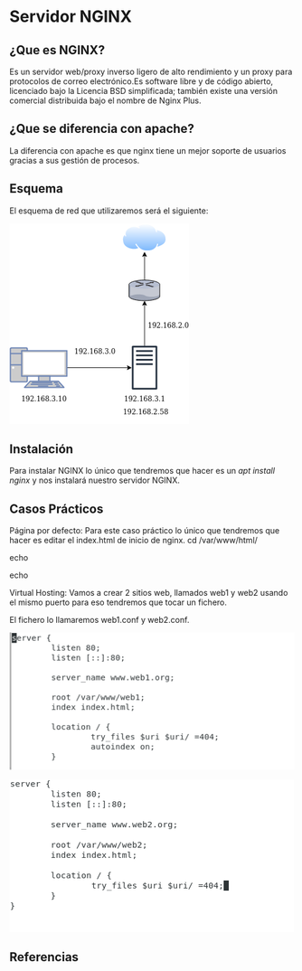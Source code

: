 # Servidor NGINX


## ¿Que es NGINX?
Es un servidor web/proxy inverso ligero de alto rendimiento y un proxy para protocolos de correo electrónico.Es software libre y de código abierto, licenciado bajo la Licencia BSD simplificada; también existe una versión comercial distribuida bajo el nombre de Nginx Plus.


## ¿Que se diferencia con apache?
La diferencia con apache es que nginx tiene un mejor soporte de usuarios gracias a sus gestión de procesos.


## Esquema
El esquema de red que utilizaremos será el siguiente:


![Red](/IMAGENES/Red.png "Red")



## Instalación
Para instalar NGINX lo único que tendremos que hacer es un *apt install nginx* y nos instalará nuestro servidor NGINX.

## Casos Prácticos
Página por defecto:
Para este caso práctico lo único que tendremos que hacer es editar el index.html de inicio de nginx.
cd /var/www/html/

echo 


echo 

Virtual Hosting:
Vamos a crear 2 sitios web, llamados web1 y web2 usando el mismo puerto para eso tendremos que tocar un fichero.

El fichero lo llamaremos web1.conf y web2.conf.

![1](/IMAGENES/WEB1.1.png  "WEB")

![2](/IMAGENES/WEB2.1.png  "WEB")


## Referencias

